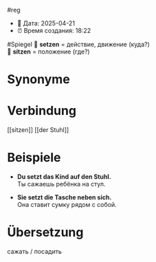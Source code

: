 #reg
- 📍 Дата: 2025-04-21
- ⏰ Время создания: 18:22

#Spiegel 
🔁 **setzen** = действие, движение (куда?)  
🔄 **sitzen** = положение (где?)
# Synonyme

# Verbindung 
[[sitzen]]
[[der Stuhl]]
# Beispiele
- **Du setzt das Kind auf den Stuhl.**  
    Ты сажаешь ребёнка на стул.
    
- **Sie setzt die Tasche neben sich.**  
    Она ставит сумку рядом с собой.
# Übersetzung
сажать / посадить